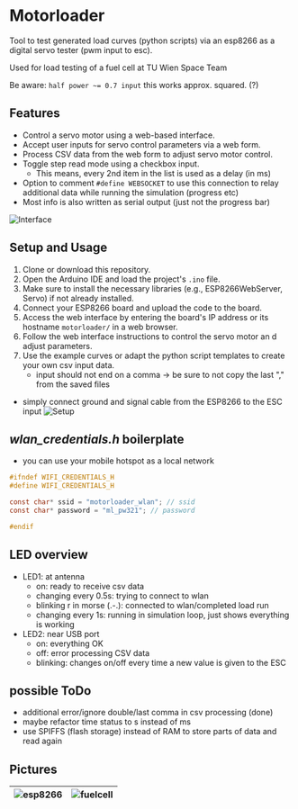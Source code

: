 # Motorloader

Tool to test generated load curves (python scripts) via an esp8266 as a digital servo tester (pwm input to esc).

Used for load testing of a fuel cell at TU Wien Space Team

Be aware: `half power ~= 0.7 input` this works approx. squared. (?)

## Features

- Control a servo motor using a web-based interface.
- Accept user inputs for servo control parameters via a web form.
- Process CSV data from the web form to adjust servo motor control.
- Toggle step read mode using a checkbox input.
    - This means, every 2nd item in the list is used as a delay (in ms)
- Option to comment `#define WEBSOCKET` to use this connection to relay additional data while running the simulation (progress etc)
- Most info is also written as serial output (just not the progress bar)

![Interface](https://i.ibb.co/Rg47z4f/Screenshot-from-2023-08-30-19-51-02.png)

## Setup and Usage

1. Clone or download this repository.
2. Open the Arduino IDE and load the project's `.ino` file.
3. Make sure to install the necessary libraries (e.g., ESP8266WebServer, Servo) if not already installed.
4. Connect your ESP8266 board and upload the code to the board.
5. Access the web interface by entering the board's IP address or its hostname `motorloader/` in a web browser.
6. Follow the web interface instructions to control the servo motor an  d adjust parameters.
7. Use the example curves or adapt the python script templates to create your own csv input data. 
    - input should not end on a comma -> be sure to not copy the last "," from the saved files

- simply connect ground and signal cable from the ESP8266 to the ESC input
![Setup](https://i.ibb.co/DRPG8SB/20230830-194203.jpg)
## _wlan_credentials.h_ boilerplate
- you can use your mobile hotspot as a local network

```c
#ifndef WIFI_CREDENTIALS_H
#define WIFI_CREDENTIALS_H

const char* ssid = "motorloader_wlan"; // ssid
const char* password = "ml_pw321"; // password

#endif
```

## LED overview
- LED1: at antenna
    - on: ready to receive csv data
    - changing every 0.5s: trying to connect to wlan
    - blinking r in morse (.-.): connected to wlan/completed load run 
    - changing every 1s: running in simulation loop, just shows everything is working
- LED2: near USB port
    - on: everything OK
    - off: error processing CSV data
    - blinking: changes on/off every time a new value is given to the ESC

## possible ToDo
- additional error/ignore double/last comma in csv processing (done)
- maybe refactor time status to s instead of ms 
- use SPIFFS (flash storage) instead of RAM to store parts of data and read again

## Pictures
![esp8266](https://i.ibb.co/tLzcWsK/20230929-ST-H2-DSC-8592-mh-edit.jpg) | ![fuelcell](https://i.ibb.co/0sZrfhH/20230929-ST-H2-DSC-8596-mh-edit.jpg)
| - | - |